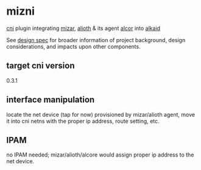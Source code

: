 # mizni
[cni](https://github.com/containernetworking/cni/blob/master/SPEC.md) plugin integrating [mizar](https://github.com/futurewei-cloud/Mizar.git), [alioth](https://github.com/futurewei-cloud/AliothController.git) & its agent [alcor](https://github.com/futurewei-cloud/AlcorControlAgent.git) into [alkaid](https://github.com/futurewei-cloud/alkaid.git)

See [design spec](https://github.com/futurewei-cloud/alkaid/blob/master/docs/design-proposals/network/NICAndVPCSupportInAlkaid.md) for broader information of project background, design considerations, and impacts upon other components.

## target cni version
0.3.1

## interface manipulation
locate the net device (tap for now) provisioned by mizar/alioth agent, move it into cni netns with the proper ip address, route setting, etc.

## IPAM
no IPAM needed; mizar/alioth/alcore would assign proper ip address to the net device.
